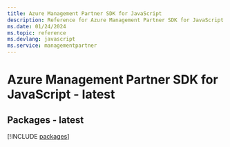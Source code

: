 ```yaml
---
title: Azure Management Partner SDK for JavaScript
description: Reference for Azure Management Partner SDK for JavaScript
ms.date: 01/24/2024
ms.topic: reference
ms.devlang: javascript
ms.service: managementpartner
---
```

# Azure Management Partner SDK for JavaScript - latest
## Packages - latest
[!INCLUDE [packages](management-partner-index.md)]